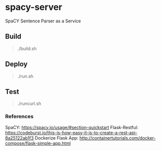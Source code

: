 # spacy-server
SpaCY Sentence Parser as a Service

## Build
> ./build.sh

## Deploy
> ./run.sh

## Test
> ./runcurl.sh

### References
SpaCY: https://spacy.io/usage/#section-quickstart
Flask-Restful: https://codeburst.io/this-is-how-easy-it-is-to-create-a-rest-api-8a25122ab1f3
Dockerize Flask App: http://containertutorials.com/docker-compose/flask-simple-app.html
